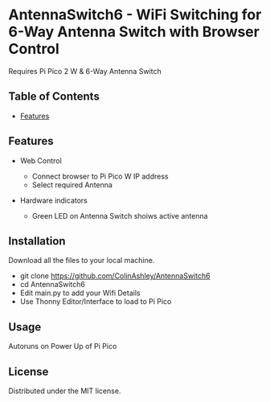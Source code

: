 # AntennaSwitch6 - WiFi Switching for 6-Way Antenna Switch with Browser Control

Requires Pi Pico 2 W & 6-Way Antenna Switch

## Table of Contents

* [Features](#features)

## Features

- Web Control
  - Connect browser to Pi Pico W IP address
  - Select required Antenna

- Hardware indicators
  - Green LED on Antenna Switch shoiws active antenna

## Installation

Download all the files to your local machine.

- git clone https://github.com/ColinAshley/AntennaSwitch6
- cd AntennaSwitch6
- Edit main.py to add your Wifi Details
- Use Thonny Editor/Interface to load to Pi Pico

## Usage

Autoruns on Power Up of Pi Pico
## License

Distributed under the MIT license.

